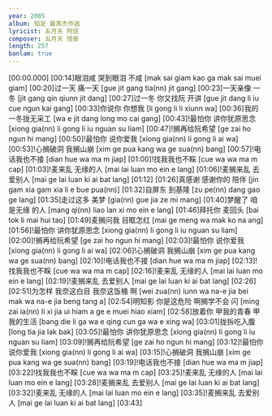```yaml
---
year: 2005
album: 知足 最真杰作选
lyricist: 五月天 阿信
composer: 五月天 怪兽
length: 257
banlam: true
---
```

[00:00.000]
[00:14]眼泪咸 哭到眼泪 不咸 [mak sai giam  kao ga mak sai  muei giam]
[00:20]过一天 痛一天 [gue jit gang  tia(nn) jit gang]
[00:23]一天亲像 一冬 [jit gang qin qiunn  jit dang]
[00:27]过一冬 你又找阮 开讲 [gue jit dang  li iu cue ngun  kai gang]
[00:33]你说你 你想我 [li gong li li xiunn wa]
[00:36]我的一冬拢无采工 [wa e jit dang  long mo cai gang]
[00:43]!最怕你 讲你犹原思念 [xiong gia(nn) li  gong li iu nguan su liam]
[00:47]!搁再给阮希望 [ge zai ho ngun hi mang]
[00:50]!最怕你 说你爱我 [xiong gia(nn) li  gong li ai wa]
[00:53]!心搁破洞 我搁山崩 [xim ge pua kang  wa ge sua(nn) bang]
[00:57]!电话我也不接 [dian hue wa ma m jiap]
[01:00]!找我我也不睬 [cue wa wa ma m cap]
[01:03]!麦来乱 无缘的人 [mai lai luan  mo ein e lang]
[01:06]!麦搁来乱 去爱别人 [mai ge lai luan  ki ai bat lang]
[01:12]
[01:26]真感谢 感谢你的 陪伴 [jin gam xia  gam xia li e  bue pua(nn)]
[01:32]自屏东 到基隆 [zu pe(nn) dang  gao ge lang]
[01:35]走过这多 美梦 [gia(nn) gue jia ze  mi mang]
[01:40]梦醒了 咱是无缘 的人 [mang qi(nn) liao  lan xi mo ein  e lang]
[01:46]拜托你 麦回头 [bai tok li  mai hui tao]
[01:49]麦搁问我 目眶怎红 [mai ge meng wa  mak ko na ang]
[01:56]!最怕你 讲你犹原思念 [xiong gia(nn) li  gong li iu nguan su liam]
[02:00]!搁再给阮希望 [ge zai ho ngun hi mang]
[02:03]!最怕你 说你爱我 [xiong gia(nn) li  gong li ai wa]
[02:06]!心搁破洞 我搁山崩 [xim ge pua kang  wa ge sua(nn) bang]
[02:10]!电话我也不接 [dian hue wa ma m jiap]
[02:13]!找我我也不睬 [cue wa wa ma m cap]
[02:16]!麦来乱 无缘的人 [mai lai luan  mo ein e lang]
[02:19]!麦搁来乱 去爱别人 [mai ge lai luan  ki ai bat lang]
[02:26]
[02:51]为怎样 我奈这白目 我奈这饭桶 啊 [wei zua(nn) iunn  wa na-e jia bei mak  wa na-e jia beng tang  a]
[02:54]明知影 你是这危险 啊搁学不会 闪 [ming zai ia(nn)  li xi jia ui hiam  a ge e muei hiao  xiam]
[02:58]放着你 甲我的青春 甲我的生活 [bang die li  ga wa e qing cun  ga wa e xing wa]
[03:01]拢拆吃入腹 [long tia jia lak bak]
[03:05]!最怕你 讲你犹原思念 [xiong gia(nn) li  gong li iu nguan su liam]
[03:09]!搁再给阮希望 [ge zai ho ngun hi mang]
[03:12]!最怕你 说你爱我 [xiong gia(nn) li  gong li ai wa]
[03:15]!心搁破洞 我搁山崩 [xim ge pua kang  wa ge sua(nn) bang]
[03:19]!电话我也不接 [dian hue wa ma m jiap]
[03:22]!找我我也不睬 [cue wa wa ma m cap]
[03:25]!麦来乱 无缘的人 [mai lai luan  mo ein e lang]
[03:28]!麦搁来乱 去爱别人 [mai ge lai luan  ki ai bat lang]
[03:32]!麦来乱 无缘的人 [mai lai luan  mo ein e lang]
[03:35]!麦搁来乱 去爱别人 [mai ge lai luan  ki ai bat lang]
[03:43]